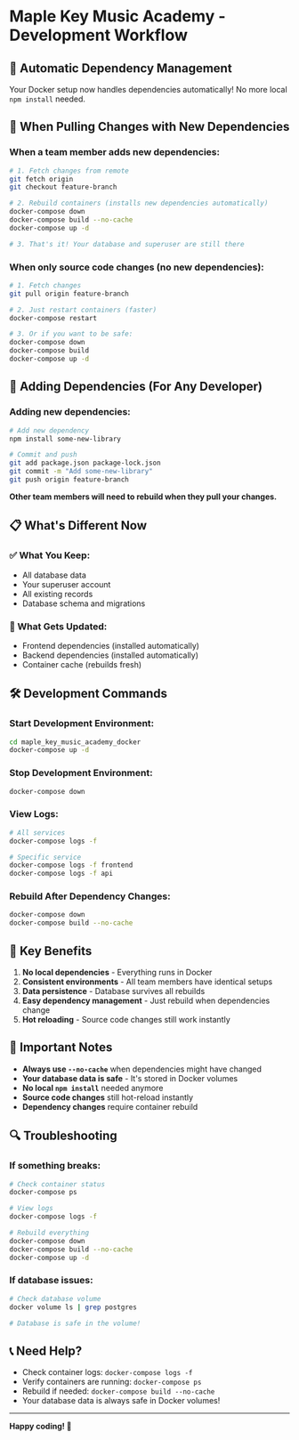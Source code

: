 # Maple Key Music Academy - Development Workflow

## 🎯 **Automatic Dependency Management**

Your Docker setup now handles dependencies automatically! No more local `npm install` needed.

## 🚀 **When Pulling Changes with New Dependencies**

### **When a team member adds new dependencies:**
```bash
# 1. Fetch changes from remote
git fetch origin
git checkout feature-branch

# 2. Rebuild containers (installs new dependencies automatically)
docker-compose down
docker-compose build --no-cache
docker-compose up -d

# 3. That's it! Your database and superuser are still there
```

### **When only source code changes (no new dependencies):**
```bash
# 1. Fetch changes
git pull origin feature-branch

# 2. Just restart containers (faster)
docker-compose restart

# 3. Or if you want to be safe:
docker-compose down
docker-compose build
docker-compose up -d
```

## 🔧 **Adding Dependencies (For Any Developer)**

### **Adding new dependencies:**
```bash
# Add new dependency
npm install some-new-library

# Commit and push
git add package.json package-lock.json
git commit -m "Add some-new-library"
git push origin feature-branch
```

**Other team members will need to rebuild when they pull your changes.**

## 📋 **What's Different Now**

### **✅ What You Keep:**
- All database data
- Your superuser account
- All existing records
- Database schema and migrations

### **🔄 What Gets Updated:**
- Frontend dependencies (installed automatically)
- Backend dependencies (installed automatically)
- Container cache (rebuilds fresh)

## 🛠️ **Development Commands**

### **Start Development Environment:**
```bash
cd maple_key_music_academy_docker
docker-compose up -d
```

### **Stop Development Environment:**
```bash
docker-compose down
```

### **View Logs:**
```bash
# All services
docker-compose logs -f

# Specific service
docker-compose logs -f frontend
docker-compose logs -f api
```

### **Rebuild After Dependency Changes:**
```bash
docker-compose down
docker-compose build --no-cache
```

## 🎯 **Key Benefits**

1. **No local dependencies** - Everything runs in Docker
2. **Consistent environments** - All team members have identical setups
3. **Data persistence** - Database survives all rebuilds
4. **Easy dependency management** - Just rebuild when dependencies change
5. **Hot reloading** - Source code changes still work instantly

## 🚨 **Important Notes**

- **Always use `--no-cache`** when dependencies might have changed
- **Your database data is safe** - It's stored in Docker volumes
- **No local `npm install`** needed anymore
- **Source code changes** still hot-reload instantly
- **Dependency changes** require container rebuild

## 🔍 **Troubleshooting**

### **If something breaks:**
```bash
# Check container status
docker-compose ps

# View logs
docker-compose logs -f

# Rebuild everything
docker-compose down
docker-compose build --no-cache
docker-compose up -d
```

### **If database issues:**
```bash
# Check database volume
docker volume ls | grep postgres

# Database is safe in the volume!
```

## 📞 **Need Help?**

- Check container logs: `docker-compose logs -f`
- Verify containers are running: `docker-compose ps`
- Rebuild if needed: `docker-compose build --no-cache`
- Your database data is always safe in Docker volumes!

---

**Happy coding! 🎵**